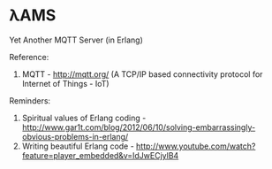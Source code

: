 λAMS
====

Yet Another MQTT Server (in Erlang)

Reference:

1. MQTT  - http://mqtt.org/ (A TCP/IP based connectivity protocol for Internet of Things - IoT)

Reminders:

1. Spiritual values of Erlang coding - http://www.gar1t.com/blog/2012/06/10/solving-embarrassingly-obvious-problems-in-erlang/ 
2. Writing beautiful Erlang code - http://www.youtube.com/watch?feature=player_embedded&v=IdJwECjylB4
